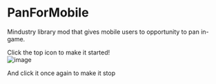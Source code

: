 # PanForMobile
Mindustry library mod that gives mobile users to opportunity to pan in-game.

Click the top icon to make it started!\
![image](https://user-images.githubusercontent.com/76529491/190892201-c4faf9b1-b495-49d2-b52a-56ff2627ebab.png)

And click it once again to make it stop


